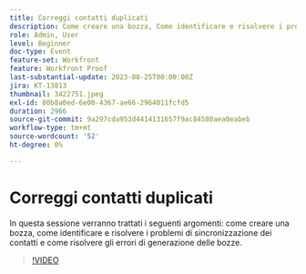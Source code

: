 ```yaml
---
title: Correggi contatti duplicati
description: Come creare una bozza, Come identificare e risolvere i problemi di sincronizzazione dei contatti e Come risolvere gli errori di generazione della bozza.
role: Admin, User
level: Beginner
doc-type: Event
feature-set: Workfront
feature: Workfront Proof
last-substantial-update: 2023-08-25T00:00:00Z
jira: KT-13813
thumbnail: 3422751.jpeg
exl-id: 80b8a0ed-6e00-4367-ae66-2964011fcfd5
duration: 2966
source-git-commit: 9a297cda953d4414131657f9ac84580aea0eabeb
workflow-type: tm+mt
source-wordcount: '52'
ht-degree: 0%

---
```


# Correggi contatti duplicati

In questa sessione verranno trattati i seguenti argomenti: come creare una bozza, come identificare e risolvere i problemi di sincronizzazione dei contatti e come risolvere gli errori di generazione delle bozze.

>[!VIDEO](https://video.tv.adobe.com/v/3422751/?learn=on)
